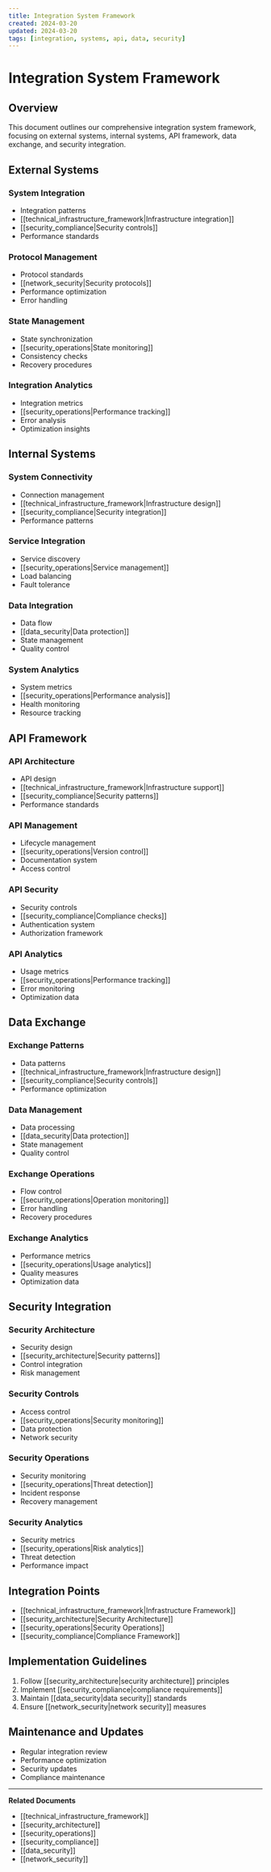 ```yaml
---
title: Integration System Framework
created: 2024-03-20
updated: 2024-03-20
tags: [integration, systems, api, data, security]
---
```


# Integration System Framework

## Overview
This document outlines our comprehensive integration system framework, focusing on external systems, internal systems, API framework, data exchange, and security integration.

## External Systems
### System Integration
- Integration patterns
- [[technical_infrastructure_framework|Infrastructure integration]]
- [[security_compliance|Security controls]]
- Performance standards

### Protocol Management
- Protocol standards
- [[network_security|Security protocols]]
- Performance optimization
- Error handling

### State Management
- State synchronization
- [[security_operations|State monitoring]]
- Consistency checks
- Recovery procedures

### Integration Analytics
- Integration metrics
- [[security_operations|Performance tracking]]
- Error analysis
- Optimization insights

## Internal Systems
### System Connectivity
- Connection management
- [[technical_infrastructure_framework|Infrastructure design]]
- [[security_compliance|Security integration]]
- Performance patterns

### Service Integration
- Service discovery
- [[security_operations|Service management]]
- Load balancing
- Fault tolerance

### Data Integration
- Data flow
- [[data_security|Data protection]]
- State management
- Quality control

### System Analytics
- System metrics
- [[security_operations|Performance analysis]]
- Health monitoring
- Resource tracking

## API Framework
### API Architecture
- API design
- [[technical_infrastructure_framework|Infrastructure support]]
- [[security_compliance|Security patterns]]
- Performance standards

### API Management
- Lifecycle management
- [[security_operations|Version control]]
- Documentation system
- Access control

### API Security
- Security controls
- [[security_compliance|Compliance checks]]
- Authentication system
- Authorization framework

### API Analytics
- Usage metrics
- [[security_operations|Performance tracking]]
- Error monitoring
- Optimization data

## Data Exchange
### Exchange Patterns
- Data patterns
- [[technical_infrastructure_framework|Infrastructure design]]
- [[security_compliance|Security controls]]
- Performance optimization

### Data Management
- Data processing
- [[data_security|Data protection]]
- State management
- Quality control

### Exchange Operations
- Flow control
- [[security_operations|Operation monitoring]]
- Error handling
- Recovery procedures

### Exchange Analytics
- Performance metrics
- [[security_operations|Usage analytics]]
- Quality measures
- Optimization data

## Security Integration
### Security Architecture
- Security design
- [[security_architecture|Security patterns]]
- Control integration
- Risk management

### Security Controls
- Access control
- [[security_operations|Security monitoring]]
- Data protection
- Network security

### Security Operations
- Security monitoring
- [[security_operations|Threat detection]]
- Incident response
- Recovery management

### Security Analytics
- Security metrics
- [[security_operations|Risk analytics]]
- Threat detection
- Performance impact

## Integration Points
- [[technical_infrastructure_framework|Infrastructure Framework]]
- [[security_architecture|Security Architecture]]
- [[security_operations|Security Operations]]
- [[security_compliance|Compliance Framework]]

## Implementation Guidelines
1. Follow [[security_architecture|security architecture]] principles
2. Implement [[security_compliance|compliance requirements]]
3. Maintain [[data_security|data security]] standards
4. Ensure [[network_security|network security]] measures

## Maintenance and Updates
- Regular integration review
- Performance optimization
- Security updates
- Compliance maintenance

---
**Related Documents**
- [[technical_infrastructure_framework]]
- [[security_architecture]]
- [[security_operations]]
- [[security_compliance]]
- [[data_security]]
- [[network_security]] 